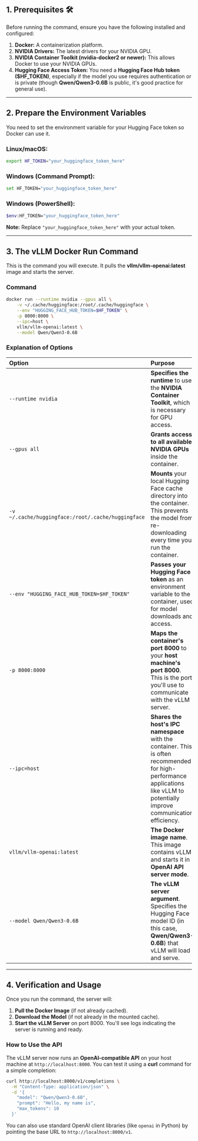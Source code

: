 ## 1\. Prerequisites 🛠️

Before running the command, ensure you have the following installed and configured:

1.  **Docker:** A containerization platform.
2.  **NVIDIA Drivers:** The latest drivers for your NVIDIA GPU.
3.  **NVIDIA Container Toolkit (nvidia-docker2 or newer):** This allows Docker to use your NVIDIA GPUs.
4.  **Hugging Face Access Token:** You need a **Hugging Face Hub token ($HF\_TOKEN)**, especially if the model you use requires authentication or is private (though **Qwen/Qwen3-0.6B** is public, it's good practice for general use).

-----

## 2\. Prepare the Environment Variables

You need to set the environment variable for your Hugging Face token so Docker can use it.

### **Linux/macOS:**

```bash
export HF_TOKEN="your_huggingface_token_here"
```

### **Windows (Command Prompt):**

```bash
set HF_TOKEN="your_huggingface_token_here"
```

### **Windows (PowerShell):**

```bash
$env:HF_TOKEN="your_huggingface_token_here"
```

**Note:** Replace `"your_huggingface_token_here"` with your actual token.

-----

## 3\. The vLLM Docker Run Command

This is the command you will execute. It pulls the **vllm/vllm-openai:latest** image and starts the server.

### **Command**

```bash
docker run --runtime nvidia --gpus all \
    -v ~/.cache/huggingface:/root/.cache/huggingface \
    --env "HUGGING_FACE_HUB_TOKEN=$HF_TOKEN" \
    -p 8000:8000 \
    --ipc=host \
    vllm/vllm-openai:latest \
    --model Qwen/Qwen3-0.6B
```

### **Explanation of Options**

| Option | Purpose |
| :--- | :--- |
| `--runtime nvidia` | **Specifies the runtime** to use the **NVIDIA Container Toolkit**, which is necessary for GPU access. |
| `--gpus all` | **Grants access to all available NVIDIA GPUs** inside the container. |
| `-v ~/.cache/huggingface:/root/.cache/huggingface` | **Mounts** your local Hugging Face cache directory into the container. This prevents the model from re-downloading every time you run the container. |
| `--env "HUGGING_FACE_HUB_TOKEN=$HF_TOKEN"` | **Passes your Hugging Face token** as an environment variable to the container, used for model downloads and access. |
| `-p 8000:8000` | **Maps the container's port 8000** to your **host machine's port 8000**. This is the port you'll use to communicate with the vLLM server. |
| `--ipc=host` | **Shares the host's IPC namespace** with the container. This is often recommended for high-performance applications like vLLM to potentially improve communication efficiency. |
| `vllm/vllm-openai:latest` | **The Docker image name**. This image contains vLLM and starts it in **OpenAI API server mode**. |
| `--model Qwen/Qwen3-0.6B` | **The vLLM server argument**. Specifies the Hugging Face model ID (in this case, **Qwen/Qwen3-0.6B**) that vLLM will load and serve. |

-----

## 4\. Verification and Usage

Once you run the command, the server will:

1.  **Pull the Docker Image** (if not already cached).
2.  **Download the Model** (if not already in the mounted cache).
3.  **Start the vLLM Server** on port 8000. You'll see logs indicating the server is running and ready.

### **How to Use the API**

The vLLM server now runs an **OpenAI-compatible API** on your host machine at `http://localhost:8000`. You can test it using a **curl** command for a simple completion:

```bash
curl http://localhost:8000/v1/completions \
  -H "Content-Type: application/json" \
  -d '{
    "model": "Qwen/Qwen3-0.6B",
    "prompt": "Hello, my name is",
    "max_tokens": 10
  }'
```

You can also use standard OpenAI client libraries (like `openai` in Python) by pointing the base URL to `http://localhost:8000/v1`.